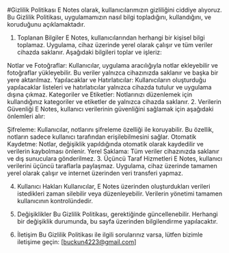 #Gizlilik Politikası
E Notes olarak, kullanıcılarımızın gizliliğini ciddiye alıyoruz. Bu Gizlilik Politikası, uygulamamızın nasıl bilgi topladığını, kullandığını, ve koruduğunu açıklamaktadır.

1. Toplanan Bilgiler
E Notes, kullanıcılarından herhangi bir kişisel bilgi toplamaz. Uygulama, cihaz üzerinde yerel olarak çalışır ve tüm veriler cihazda saklanır. Aşağıdaki bilgileri toplar ve işleriz:

Notlar ve Fotoğraflar: Kullanıcılar, uygulama aracılığıyla notlar ekleyebilir ve fotoğraflar yükleyebilir. Bu veriler yalnızca cihazınızda saklanır ve başka bir yere aktarılmaz.
Yapılacaklar ve Hatırlatıcılar: Kullanıcıların oluşturduğu yapılacaklar listeleri ve hatırlatıcılar yalnızca cihazda tutulur ve uygulama dışına çıkmaz.
Kategoriler ve Etiketler: Notlarınızı düzenlemek için kullandığınız kategoriler ve etiketler de yalnızca cihazda saklanır.
2. Verilerin Güvenliği
E Notes, kullanıcı verilerinin güvenliğini sağlamak için aşağıdaki önlemleri alır:

Şifreleme: Kullanıcılar, notlarını şifreleme özelliği ile koruyabilir. Bu özellik, notların sadece kullanıcı tarafından erişilebilmesini sağlar.
Otomatik Kaydetme: Notlar, değişiklik yapıldığında otomatik olarak kaydedilir ve verilerin kaybolması önlenir.
Yerel Saklama: Tüm veriler cihazınızda saklanır ve dış sunuculara gönderilmez.
3. Üçüncü Taraf Hizmetleri
E Notes, kullanıcı verilerini üçüncü taraflarla paylaşmaz. Uygulama, cihaz üzerinde tamamen yerel olarak çalışır ve internet üzerinden veri transferi yapmaz.

4. Kullanıcı Hakları
Kullanıcılar, E Notes üzerinden oluşturdukları verileri istedikleri zaman silebilir veya düzenleyebilir. Verilerin yönetimi tamamen kullanıcının kontrolündedir.

5. Değişiklikler
Bu Gizlilik Politikası, gerektiğinde güncellenebilir. Herhangi bir değişiklik durumunda, bu sayfa üzerinden bilgilendirme yapılacaktır.

6. İletişim
Bu Gizlilik Politikası ile ilgili sorularınız varsa, lütfen bizimle iletişime geçin: [buckun4223@gmail.com]
